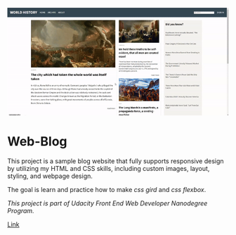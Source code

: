 ![My_project](docs/preview_project1.gif)

# Web-Blog
This project is a sample blog website that fully supports responsive design by utilizing my HTML and CSS skills, including custom images, layout, styling, and webpage design.

The goal is learn and practice how to make <em>css gird</em> and <em>css flexbox</em>.

*This project is part of Udacity Front End Web Developer Nanodegree Program.*

[Link](https://thasup.github.io/static-web-blog/)
